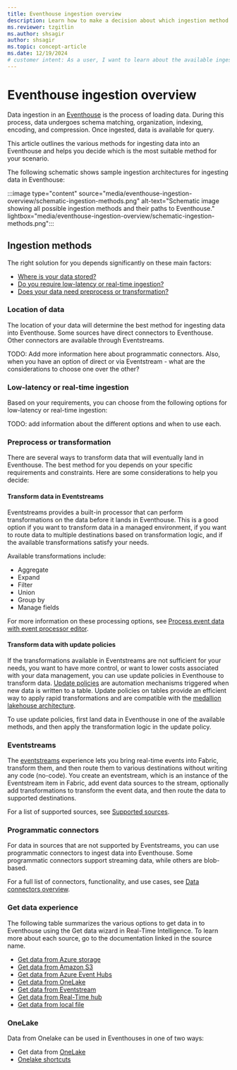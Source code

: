 ```yaml
---
title: Eventhouse ingestion overview
description: Learn how to make a decision about which ingestion method to use to get data into an Eventhouse in Real-Time Intelligence.
ms.reviewer: tzgitlin
ms.author: shsagir
author: shsagir
ms.topic: concept-article
ms.date: 12/19/2024
# customer intent: As a user, I want to learn about the available ingestion methods for Eventhouse in Real-Time Intelligence so that I can make an informed decision about which method to use.
---
```

# Eventhouse ingestion overview

Data ingestion in an [Eventhouse](eventhouse.md) is the process of loading data. During this process, data undergoes schema matching, organization, indexing, encoding, and compression. Once ingested, data is available for query.

This article outlines the various methods for ingesting data into an Eventhouse and helps you decide which is the most suitable method for your scenario.

The following schematic shows sample ingestion architectures for ingesting data in Eventhouse:

:::image type="content" source="media/eventhouse-ingestion-overview/schematic-ingestion-methods.png" alt-text="Schematic image showing all possible ingestion methods and their paths to Eventhouse." lightbox="media/eventhouse-ingestion-overview/schematic-ingestion-methods.png":::

## Ingestion methods

The right solution for you depends significantly on these main factors:

* [Where is your data stored?](#location-of-data)
* [Do you require low-latency or real-time ingestion?](#low-latency-or-real-time-ingestion)
* [Does your data need preprocess or transformation?](#preprocess-or-transformation)

### Location of data

The location of your data will determine the best method for ingesting data into Eventhouse. Some sources have direct connectors to Eventhouse. Other connectors are available through Eventstreams. 

TODO: Add more information here about programmatic connectors. Also, when you have an option of direct or via Eventstream - what are the considerations to choose one over the other?

### Low-latency or real-time ingestion  

Based on your requirements, you can choose from the following options for low-latency or real-time ingestion:

TODO: add information about the different options and when to use each.


### Preprocess or transformation

There are several ways to transform data that will eventually land in Eventhouse. The best method for you depends on your specific requirements and constraints. Here are some considerations to help you decide:

#### Transform data in Eventstreams

Eventstreams provides a built-in processor that can perform transformations on the data before it lands in Eventhouse. This is a good option if you want to transform data in a managed environment, if you want to route data to multiple destinations based on transformation logic, and if the available transformations satisfy your needs.

Available transformations include:

* Aggregate
* Expand
* Filter
* Union
* Group by
* Manage fields

For more information on these processing options, see [Process event data with event processor editor](event-streams/process-events-using-event-processor-editor.md).

#### Transform data with update policies

If the transformations available in Eventstreams are not sufficient for your needs, you want to have more control, or want to lower costs associated with your data management, you can use update policies in Eventhouse to transform data. [Update policies](/kusto/management/update-policy?view=microsoft-fabric&preserve-view=true) are automation mechanisms triggered when new data is written to a table. Update policies on tables provide an efficient way to apply rapid transformations and are compatible with the [medallion lakehouse architecture](../onelake/onelake-medallion-lakehouse-architecture.md).

To use update policies, first land data in Eventhouse in one of the available methods, and then apply the transformation logic in the update policy.


### Eventstreams

The [eventstreams](event-streams/overview.md) experience lets you bring real-time events into Fabric, transform them, and then route them to various destinations without writing any code (no-code). You create an eventstream, which is an instance of the Eventstream item in Fabric, add event data sources to the stream, optionally add transformations to transform the event data, and then route the data to supported destinations. 

For a list of supported sources, see [Supported sources](event-streams/add-manage-eventstream-sources.md#supported-sources).

### Programmatic connectors

For data in sources that are not supported by Eventstreams, you can use programmatic connectors to ingest data into Eventhouse. Some programmatic connectors support streaming data, while others are blob-based.

For a full list of connectors, functionality, and use cases, see [Data connectors overview](data-connectors/data-connectors.md).

### Get data experience

The following table summarizes the various options to get data in to Eventhouse using the Get data wizard in Real-Time Intelligence. To learn more about each source, go to the documentation linked in the source name.

* [Get data from Azure storage](get-data-azure-storage.md)
* [Get data from Amazon S3](get-data-amazon-s3.md)
* [Get data from Azure Event Hubs](get-data-event-hub.md)
* [Get data from OneLake](get-data-onelake.md)
* [Get data from Eventstream](get-data-eventstream.md)
* [Get data from Real-Time hub](get-data-real-time-hub.md)
* [Get data from local file](get-data-local-file.md)

### OneLake

Data from Onelake can be used in Eventhouses in one of two ways:

* Get data from [OneLake](get-data-onelake.md)
* [Onelake shortcuts](onelake-shortcuts.md)

